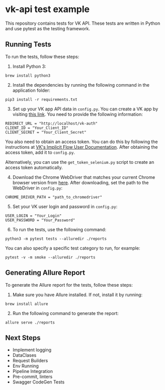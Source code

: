 # vk-api test example

This repository contains tests for VK API. These tests are written in Python and use pytest as the testing framework.

## Running Tests

To run the tests, follow these steps:

1. Install Python 3:

```
brew install python3
```

2. Install the dependencies by running the following command in the application folder:

```
pip3 install -r requirements.txt
```

3. Set up your VK app API data in `config.py`. You can create a VK app by
   visiting [this link](https://vk.com/editapp?act=create). You need to provide the following information:

```
REDIRECT_URL = "http://localhost/vk-auth"
CLIENT_ID = "Your_Client_ID"
CLIENT_SECRET = "Your_Client_Secret"
```

You also need to obtain an access token. You can do this by following the instructions
at [VK's Implicit Flow User Documentation](https://vk.com/dev/implicit_flow_user). After obtaining the access token, add
it to `config.py`.

Alternatively, you can use the `get_token_selenium.py` script to create an access token automatically.

4. Download the Chrome WebDriver that matches your current Chrome browser version
   from [here](https://sites.google.com/a/chromium.org/chromedriver/downloads). After downloading, set the path to the
   WebDriver in `config.py`:

```
CHROME_DRIVER_PATH = "path_to_chromedriver"
```

5. Set your VK user login and password in `config.py`:

```
USER_LOGIN = "Your_Login"
USER_PASSWORD = "Your_Password"
```

6. To run the tests, use the following command:

```
python3 -m pytest tests --alluredir ./reports
```

You can also specify a specific test category to run, for example:

```
pytest -v -m smoke --alluredir ./reports
```

## Generating Allure Report

To generate the Allure report for the tests, follow these steps:

1. Make sure you have Allure installed. If not, install it by running:

```
brew install allure
```

2. Run the following command to generate the report:

```
allure serve ./reports
```

## Next Steps

- Implement logging
- DataClases
- Request Builders
- Env Running 
- Pipeline Integration
- Pre-commit, linters
- Swagger CodeGen Tests

